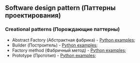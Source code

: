 ## Software design pattern (Паттерны проектирования) ##

### Creational patterns (Порождающие паттерны) ###

- Abstract Factory (Абстрактная фабрика) - [Python examples](/creational_patterns/abstract_factory/);
- Builder (Построитель) - [Python examples](/creational_patterns/builder/);
- Factory method (Фабричный метод) - [Python examples](/creational_patterns/factory_method/);
- Prototype (Прототип) - [Python examples](/creational_patterns/prototype/);

